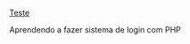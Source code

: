 [Teste](https://gferri-projects.github.io/sistema-de-login/)


Aprendendo a fazer sistema de login com PHP
